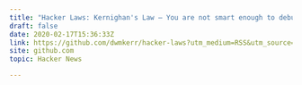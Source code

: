 ```yaml
---
title: "Hacker Laws: Kernighan's Law – You are not smart enough to debug it"
draft: false
date: 2020-02-17T15:36:33Z
link: https://github.com/dwmkerr/hacker-laws?utm_medium=RSS&utm_source=hune#kernighans-law
site: github.com
topic: Hacker News  

---
```

